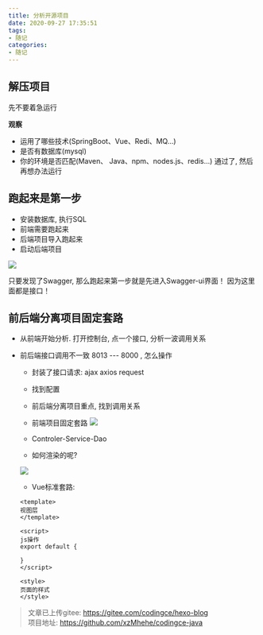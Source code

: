 ```yaml
---
title: 分析开源项目
date: 2020-09-27 17:35:51
tags:
- 随记
categories:
- 随记
---
```

## 解压项目
先不要着急运行

**观察**
- 运用了哪些技术(SpringBoot、Vue、Redi、MQ...)
- 是否有数据库(mysql)
- 你的环境是否匹配(Maven、 Java、npm、nodes.js、redis...)
通过了, 然后再想办法运行

## 跑起来是第一步
- 安装数据库, 执行SQL
- 前端需要跑起来
- 后端项目导入跑起来
- 启动后端项目

![](https://cdn.jsdelivr.net/gh/xzMhehe/StaticFile_CDN/static/img/202108211304604.png)

只要发现了Swagger, 那么跑起来第一步就是先进入Swagger-ui界面！ 因为这里面都是接口！

## 前后端分离项目固定套路
- 从前端开始分析. 打开控制台, 点一个接口, 分析一波调用关系
- 前后端接口调用不一致 8013 --- 8000 , 怎么操作
    - 封装了接口请求: ajax axios request
    - 找到配置
    - 前后端分离项目重点, 找到调用关系
    - 前端项目固定套路
    ![](https://cdn.jsdelivr.net/gh/xzMhehe/StaticFile_CDN/static/img/202108211305783.png)

    - Controler-Service-Dao

    - 如何渲染的呢?

    ![](https://cdn.jsdelivr.net/gh/xzMhehe/StaticFile_CDN/static/img/202108211305995.png)

    - Vue标准套路:
    
    ```vue
    <template>
    视图层
    </template>

    <script>
    js操作
    export default {

    }
    </script>

    <style>
    页面的样式
    </style>

    ```

>文章已上传gitee: https://gitee.com/codingce/hexo-blog   
>项目地址: https://github.com/xzMhehe/codingce-java